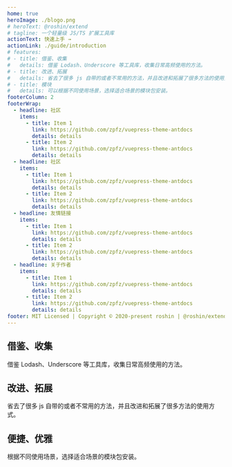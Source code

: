 ```yaml
---
home: true
heroImage: ./blogo.png
# heroText: @roshin/extend
# tagline: 一个轻量级 JS/TS 扩展工具库
actionText: 快速上手 →
actionLink: ./guide/introduction
# features:
# - title: 借鉴、收集
#   details: 借鉴 Lodash、Underscore 等工具库，收集日常高频使用的方法。
# - title: 改进、拓展
#   details: 省去了很多 js 自带的或者不常用的方法，并且改进和拓展了很多方法的使用方式。
# - title: 模块
#   details: 可以根据不同使用场景，选择适合场景的模块包安装。
footerColumn: 2
footerWrap:
  - headline: 社区
    items:
      - title: Item 1
        link: https://github.com/zpfz/vuepress-theme-antdocs
        details: details
      - title: Item 2
        link: https://github.com/zpfz/vuepress-theme-antdocs
        details: details
  - headline: 社区
    items:
      - title: Item 1
        link: https://github.com/zpfz/vuepress-theme-antdocs
        details: details
      - title: Item 2
        link: https://github.com/zpfz/vuepress-theme-antdocs
        details: details
  - headline: 友情链接
    items:
      - title: Item 1
        link: https://github.com/zpfz/vuepress-theme-antdocs
        details: details
      - title: Item 2
        link: https://github.com/zpfz/vuepress-theme-antdocs
        details: details
  - headline: 关于作者
    items:
      - title: Item 1
        link: https://github.com/zpfz/vuepress-theme-antdocs
        details: details
      - title: Item 2
        link: https://github.com/zpfz/vuepress-theme-antdocs
        details: details
footer: MIT Licensed | Copyright © 2020-present roshin | @roshin/extend's documentation
---
```


<div class="features">
  <div class="feature">
    <h2>借鉴、收集</h2>
    <p>借鉴 Lodash、Underscore 等工具库，收集日常高频使用的方法。</p>
  </div>
  <div class="feature">
    <h2>改进、拓展</h2>
    <p>省去了很多 js 自带的或者不常用的方法，并且改进和拓展了很多方法的使用方式。</p>
  </div>
  <div class="feature">
    <h2>便捷、优雅</h2>
    <p>根据不同使用场景，选择适合场景的模块包安装。</p>
  </div>
</div>
